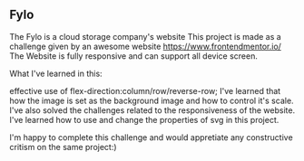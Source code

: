 <h2>Fylo</h2>

The Fylo is a cloud storage company's website 
This project is made as a challenge given by an awesome website https://www.frontendmentor.io/
The Website is fully responsive and can support all device screen.

What I've learned in this:

effective use of flex-direction:column/row/reverse-row;
I've learned that how the image is set as the background image and how to control it's scale.
I've also solved the challenges related to the responsiveness of the website.
I've learned how to use and change the properties of svg in this project.

I'm happy to complete this challenge and would appretiate any constructive critism on the same project:)